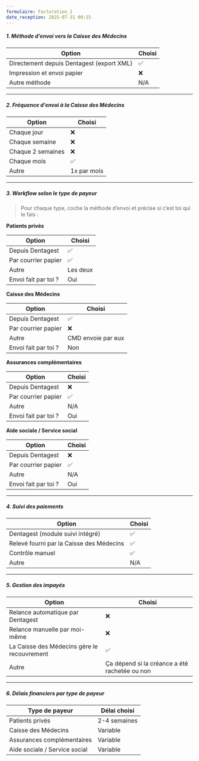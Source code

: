 ```yaml
---
formulaire: Facturation_1
date_reception: 2025-07-31 00:15
---
```


##### 1. Méthode d’envoi vers la Caisse des Médecins

| Option | Choisi |
|--------|--------|
| Directement depuis Dentagest (export XML) | ✅ |
| Impression et envoi papier | ❌ |
| Autre méthode | N/A |

---

##### 2. Fréquence d’envoi à la Caisse des Médecins

| Option | Choisi |
|--------|--------|
| Chaque jour | ❌ |
| Chaque semaine | ❌ |
| Chaque 2 semaines | ❌ |
| Chaque mois | ✅ |
| Autre | 1x par mois |

---

##### 3. Workflow selon le type de payeur
> Pour chaque type, coche la méthode d’envoi et précise si c’est toi qui le fais :

**Patients privés**

| Option | Choisi |
|--------|--------|
| Depuis Dentagest | ✅ |
| Par courrier papier | ✅ |
| Autre | Les deux |
| Envoi fait par toi ? | Oui |

**Caisse des Médecins**

| Option | Choisi |
|--------|--------|
| Depuis Dentagest | ✅ |
| Par courrier papier | ❌ |
| Autre | CMD envoie par eux |
| Envoi fait par toi ? | Non |

**Assurances complémentaires**

| Option | Choisi |
|--------|--------|
| Depuis Dentagest | ❌ |
| Par courrier papier | ✅ |
| Autre | N/A |
| Envoi fait par toi ? | Oui |

**Aide sociale / Service social**

| Option | Choisi |
|--------|--------|
| Depuis Dentagest | ❌ |
| Par courrier papier | ✅ |
| Autre | N/A |
| Envoi fait par toi ? | Oui |

---

##### 4. Suivi des paiements

| Option | Choisi |
|--------|--------|
| Dentagest (module suivi intégré) | ✅ |
| Relevé fourni par la Caisse des Médecins | ✅ |
| Contrôle manuel | ✅ |
| Autre | N/A |

---

##### 5. Gestion des impayés

| Option | Choisi |
|--------|--------|
| Relance automatique par Dentagest | ❌ |
| Relance manuelle par moi-même | ❌ |
| La Caisse des Médecins gère le recouvrement | ✅ |
| Autre | Ça dépend si la créance a été rachetée ou non |

---

##### 6. Délais financiers par type de payeur

| Type de payeur | Délai choisi |
|----------------|-------------|
| Patients privés | 2-4 semaines |
| Caisse des Médecins | Variable |
| Assurances complémentaires | Variable |
| Aide sociale / Service social | Variable |
